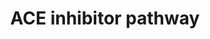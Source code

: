 ---
annotations:
- type: Pathway Ontology
  value: ACE inhibitor drug pathway
- type: Disease Ontology
  value: hypertension
- type: Pathway Ontology
  value: angiotensin signaling pathway
- type: Cell Type Ontology
  value: mesangial cell
- type: Pathway Ontology
  value: signaling pathway
authors:
- C.F.Thorn
- MaintBot
- Jinwook
- Khanspers
- AlexanderPico
- Thomas
- MartijnVanIersel
- Egonw
- Christine Chichester
- Nuno
- DeSl
- Mkutmon
- Eweitz
description: 'The core of this pathway was elucidated over a century ago and involves
  the conversion of angiotensinogen to angiotensin I (Ang I) by renin, its subsequent
  conversion to angiotensin II (Ang II) by angiotensin converting enzyme. Ang II activates
  the angiotensin II receptor type 1 to induce aldosterone synthesis, increasing water
  and salt resorption and potassium excretion in the kidney and increasing blood pressure.  Source:
  PharmGKB (https://www.pharmgkb.org/pathway/PA2023)  Proteins on this pathway have
  targeted assays available via the [https://assays.cancer.gov/available_assays?wp_id=WP554
  CPTAC Assay Portal]'
last-edited: 2022-02-07
organisms:
- Homo sapiens
redirect_from:
- /index.php/Pathway:WP554
- /instance/WP554
schema-jsonld:
- '@context': https://schema.org/
  '@id': https://wikipathways.github.io/pathways/WP554.html
  '@type': Dataset
  creator:
    '@type': Organization
    name: WikiPathways
  description: 'The core of this pathway was elucidated over a century ago and involves
    the conversion of angiotensinogen to angiotensin I (Ang I) by renin, its subsequent
    conversion to angiotensin II (Ang II) by angiotensin converting enzyme. Ang II
    activates the angiotensin II receptor type 1 to induce aldosterone synthesis,
    increasing water and salt resorption and potassium excretion in the kidney and
    increasing blood pressure.  Source: PharmGKB (https://www.pharmgkb.org/pathway/PA2023)  Proteins
    on this pathway have targeted assays available via the [https://assays.cancer.gov/available_assays?wp_id=WP554
    CPTAC Assay Portal]'
  keywords:
  - Prostacyclin
  - BDKRB2
  - CYP11B2
  - Ang 1-5
  - CMA1
  - Aldosterone
  - ATP6AP2
  - ACE Inhibitor
  - ACE
  - MAS1
  - Ang 1-9
  - CTSG
  - KNG1
  - TGFB1
  - Ca++
  - Deoxycorticosterone
  - BDKRB1
  - Ang 1-7
  - AGT
  - Angiotensin II
  - ACE2
  - AGTR2
  - Bradykinin
  - REN
  - NOS3
  - Angiotensin I
  - TFs
  - NR3C2
  - AGTR1
  license: CC0
  name: ACE inhibitor pathway
seo: CreativeWork
title: ACE inhibitor pathway
wpid: WP554
---